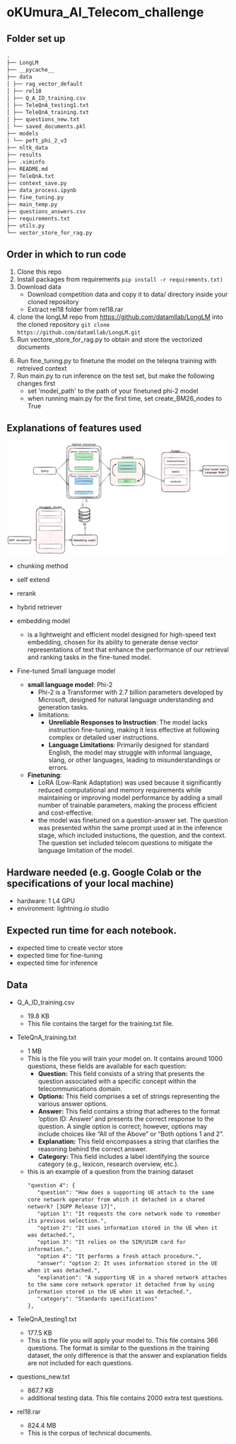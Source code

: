 # oKUmura_AI_Telecom_challenge
## Folder set up
<!--├── .lightning_studio -->
```
.
├── LongLM
├── __pycache__
├── data
│ ├── rag_vector_default
│ ├── rel18
│ ├── Q_A_ID_training.csv
│ ├── TeleQnA_testing1.txt
│ ├── TeleQnA_training.txt
│ ├── questions_new.txt
│ └── saved_documents.pkl
├── models
│ └── peft_phi_2_v3
├── nltk_data
├── results
├── .viminfo
├── README.md
├── TeleQnA.txt
├── context_save.py
├── data_process.ipynb
├── fine_tuning.py
├── main_temp.py
├── questions_answers.csv
├── requirements.txt
├── utils.py
└── vector_store_for_rag.py
```
## Order in which to run code
1. Clone this repo
2. Install packages from requirements ``pip install -r requirements.txt)``
3. Download data
   - Download competition data and copy it to data/ directory inside your cloned repository
   - Extract rel18 folder from rel18.rar
4. clone the longLM repo from https://github.com/datamllab/LongLM into the cloned repository ``git clone https://github.com/datamllab/LongLM.git``
5. Run vectore_store_for_rag.py to obtain and store the vectorized documents
<!-- added flash_attn to requirements.txt -->
6. Run fine_tuning.py to finetune the model on the teleqna training with retreived context
7. Run main.py to run inference on the test set, but make the following changes first
   - set 'model_path' to the path of your finetuned phi-2 model
   - when running main.py for the first time, set create_BM26_nodes to True
   
## Explanations of features used
<!-- add node that mentions the base code's source -->
<!-- architecture -->
![figure](figures/v3.png)
- chunking method

- self extend

- rerank

- hybrid retriever

- embedding model
   * is a lightweight and efficient model designed for high-speed text embedding, chosen for its ability to generate dense vector representations of text that enhance the performance of our retrieval and ranking tasks in the fine-tuned model.

- Fine-tuned Small language model
   * **small language model**: Phi-2
      - Phi-2 is a Transformer with 2.7 billion parameters developed by Microsoft, designed for natural language understanding and generation tasks.
      - limitations:
         - **Unreliable Responses to Instruction**: The model lacks instruction fine-tuning, making it less effective at following complex or detailed user instructions.
         - **Language Limitations**: Primarily designed for standard English, the model may struggle with informal language, slang, or other languages, leading to misunderstandings or errors.
   * **Finetuning**:
      - LoRA (Low-Rank Adaptation) was used because it significantly reduced computational and memory requirements while maintaining or improving model performance by adding a small number of trainable parameters, making the process efficient and cost-effective.
      - the model was finetuned on a question-answer set. The question was presented within the same prompt used at in the inference stage, which included instuctions, the question, and the context. The question set included telecom questions to mitigate the language limitation of the model.

## Hardware needed (e.g. Google Colab or the specifications of your local machine)
- hardware: 1 L4 GPU
- environment: lightning.io studio 

## Expected run time for each notebook. 
<!-- This will be useful to the review team for time and resource allocation. -->
* expected time to create vector store
* expected time for fine-tuning
* expected time for inference



## Data

* Q_A_ID_training.csv
   * 19.8 KB
   * This file contains the target for the training.txt file.

* TeleQnA_training.txt
   * 1 MB
   * This is the file you will train your model on. It contains around 1000 questions, these fields are available for each question:
      - **Question:** This field consists of a string that presents the question associated with a specific concept within the telecommunications domain.
      - **Options:** This field comprises a set of strings representing the various answer options.
      - **Answer:** This field contains a string that adheres to the format ’option ID: Answer’ and presents the correct response to the question. A single option is correct; however, options may include choices like “All of the Above” or “Both options 1 and 2”.
      - **Explanation:** This field encompasses a string that clarifies the reasoning behind the correct answer.
      - **Category:** This field includes a label identifying the source category (e.g., lexicon, research overview, etc.).
   * this is an example of a question from the training dataset
      ```
      "question 4": {
         "question": "How does a supporting UE attach to the same core network operator from which it detached in a shared network? [3GPP Release 17]",
         "option 1": "It requests the core network node to remember its previous selection.",
         "option 2": "It uses information stored in the UE when it was detached.",
         "option 3": "It relies on the SIM/USIM card for information.",
         "option 4": "It performs a fresh attach procedure.",
         "answer": "option 2: It uses information stored in the UE when it was detached.",
         "explanation": "A supporting UE in a shared network attaches to the same core network operator it detached from by using information stored in the UE when it was detached.",
         "category": "Standards specifications"
      },
      ```

* TeleQnA_testing1.txt
   * 177.5 KB
   * This is the file you will apply your model to. This file contains 366 questions. The format is similar to the questions in the training dataset, the only difference is that the answer and explanation fields are not included for each questions.

* questions_new.txt
   * 867.7 KB
   * additional testing data. This file contains 2000 extra test questions.


* rel18.rar
   * 824.4 MB
   * This is the corpus of technical documents.
